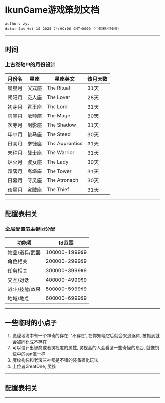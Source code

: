# IkunGame游戏策划文档
```
author: zys
data: Sat Oct 18 2025 14:09:06 GMT+0800 (中国标准时间)
```
---
## 时间
### 上古卷轴中的月份设计
|月份名|星座|星座英文|该月天数|
|-|-|-|-|
|晨星月|仪式座|The Ritual|31天|
|朝阳月|恋人座|The Lover|28天|
|初芽月|君王座|The Lord|31天|
|雨掌月|法师座|The Mage|30天|
|次芽月|阴影座|The Shadow|31天|
|年中月|骏马座|The Steed|30天|
|日高月|学徒座|The Apprentice|31天|
|末种月|战士座|The Warrior|31天|
|炉火月|淑女座|The Lady|30天|
|霜落月|高塔座|The Tower|31天|
|日暮月|侍灵座|The Atronach|30天|
|夜星月|盗贼座|The Thief|31天|
---
## 配置表相关
### 全局配置表主键Id分配
|功能项|Id范围|
|-|-|
|物品/道具/武器|100000-199999|
|角色相关|200000-299999|
|任务相关|300000-399999|
|交互/对话|400000-499999|
|战斗/技能/效果|500000-599999|
|地域/地点|600000-699999|
---
## 一些临时的小点子
1. 诡秘地海中有一个神奇的存在: '不存在', 在你知晓它后就会来追逐你, 被抓到就会被同化成不存在
2. 可以设计出智商或者灵视度的属性, 灵视高的人会看见一些奇怪的东西, 就像饥荒中的san值一样
3. 魔纹构装和老滚三神都是不错的装备强化玩法
4. 上位者GreatOne, 灵视
---
## 配置表相关
---